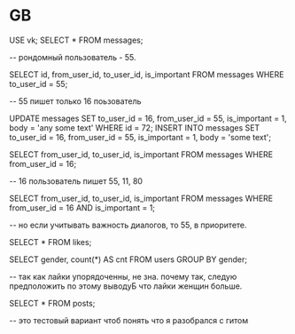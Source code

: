 # GB
USE vk;
SELECT * FROM messages;
 
-- рондомный пользователь - 55.

SELECT id, from_user_id, to_user_id, is_important FROM messages WHERE to_user_id = 55;

-- 55 пишет только 16 поьзователь
 
UPDATE  messages SET to_user_id = 16, from_user_id = 55, is_important = 1, body = 'any some text' WHERE id = 72;
INSERT INTO messages SET to_user_id = 16, from_user_id = 55, is_important = 1, body = 'some text';

SELECT from_user_id, to_user_id, is_important FROM messages WHERE from_user_id = 16;

-- 16 пользователь пишет 55, 11, 80

SELECT from_user_id, to_user_id, is_important FROM messages WHERE from_user_id = 16 AND is_important = 1; 

-- но если учитывать важность диалогов, то 55, в приоритете.

SELECT * FROM likes;



SELECT gender, count(*) AS cnt FROM users GROUP BY gender;

-- так как лайки упорядоченны, не зна. почему так, следую предположить по этому выводуБ что лайки женщин больше.

SELECT * FROM posts;

-- это тестовый вариант чтоб понять что я разобрался с гитом
